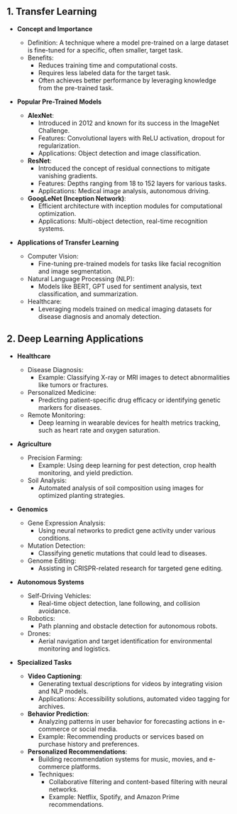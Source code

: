 
## 1. Transfer Learning

- **Concept and Importance**
  - Definition: A technique where a model pre-trained on a large dataset is fine-tuned for a specific, often smaller, target task.
  - Benefits:
    - Reduces training time and computational costs.
    - Requires less labeled data for the target task.
    - Often achieves better performance by leveraging knowledge from the pre-trained task.

- **Popular Pre-Trained Models**
  - **AlexNet**:
    - Introduced in 2012 and known for its success in the ImageNet Challenge.
    - Features: Convolutional layers with ReLU activation, dropout for regularization.
    - Applications: Object detection and image classification.
  - **ResNet**:
    - Introduced the concept of residual connections to mitigate vanishing gradients.
    - Features: Depths ranging from 18 to 152 layers for various tasks.
    - Applications: Medical image analysis, autonomous driving.
  - **GoogLeNet (Inception Network)**:
    - Efficient architecture with inception modules for computational optimization.
    - Applications: Multi-object detection, real-time recognition systems.

- **Applications of Transfer Learning**
  - Computer Vision:
    - Fine-tuning pre-trained models for tasks like facial recognition and image segmentation.
  - Natural Language Processing (NLP):
    - Models like BERT, GPT used for sentiment analysis, text classification, and summarization.
  - Healthcare:
    - Leveraging models trained on medical imaging datasets for disease diagnosis and anomaly detection.

## 2. Deep Learning Applications

- **Healthcare**
  - Disease Diagnosis:
    - Example: Classifying X-ray or MRI images to detect abnormalities like tumors or fractures.
  - Personalized Medicine:
    - Predicting patient-specific drug efficacy or identifying genetic markers for diseases.
  - Remote Monitoring:
    - Deep learning in wearable devices for health metrics tracking, such as heart rate and oxygen saturation.

- **Agriculture**
  - Precision Farming:
    - Example: Using deep learning for pest detection, crop health monitoring, and yield prediction.
  - Soil Analysis:
    - Automated analysis of soil composition using images for optimized planting strategies.

- **Genomics**
  - Gene Expression Analysis:
    - Using neural networks to predict gene activity under various conditions.
  - Mutation Detection:
    - Classifying genetic mutations that could lead to diseases.
  - Genome Editing:
    - Assisting in CRISPR-related research for targeted gene editing.

- **Autonomous Systems**
  - Self-Driving Vehicles:
    - Real-time object detection, lane following, and collision avoidance.
  - Robotics:
    - Path planning and obstacle detection for autonomous robots.
  - Drones:
    - Aerial navigation and target identification for environmental monitoring and logistics.

- **Specialized Tasks**
  - **Video Captioning**:
    - Generating textual descriptions for videos by integrating vision and NLP models.
    - Applications: Accessibility solutions, automated video tagging for archives.
  - **Behavior Prediction**:
    - Analyzing patterns in user behavior for forecasting actions in e-commerce or social media.
    - Example: Recommending products or services based on purchase history and preferences.
  - **Personalized Recommendations**:
    - Building recommendation systems for music, movies, and e-commerce platforms.
    - Techniques:
      - Collaborative filtering and content-based filtering with neural networks.
      - Example: Netflix, Spotify, and Amazon Prime recommendations.
